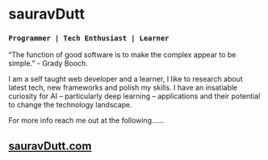 # sauravDutt 


### `Programmer | Tech Enthusiast | Learner`


“The function of good software is to make the complex appear to be simple.” - Grady Booch.

I am a self taught web developer and a learner, I like to research about latest tech, new frameworks and polish my skills. I have an insatiable curiosity for AI – particularly deep learning – applications and their potential to change the technology landscape.

For more info reach me out at the following......

## [sauravDutt.com](https://sauravdutt.com/)

